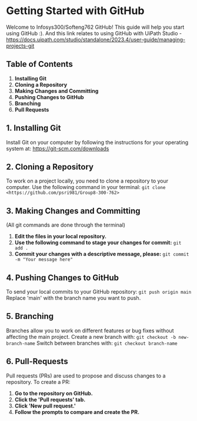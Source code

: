 # Getting Started with GitHub

Welcome to Infosys300/Softeng762 GitHub! This guide will help you start using GitHub :).
And this link relates to using GitHub with UiPath Studio - https://docs.uipath.com/studio/standalone/2023.4/user-guide/managing-projects-git

## Table of Contents
1. **Installing Git**
2. **Cloning a Repository**
3. **Making Changes and Committing**
4. **Pushing Changes to GitHub**
5. **Branching**
6. **Pull Requests**

## 1. Installing Git
Install Git on your computer by following the instructions for your operating system at:
https://git-scm.com/downloads

## 2. Cloning a Repository
To work on a project locally, you need to clone a repository to your computer.
Use the following command in your terminal:
```git clone <https://github.com/psri981/Group8-300-762>```

## 3. Making Changes and Committing
(All git commands are done through the terminal)
1. **Edit the files in your local repository.**
2. **Use the following command to stage your changes for commit:**
```git add .```
3. **Commit your changes with a descriptive message, please:**
```git commit -m "Your message here"```

## 4. Pushing Changes to GitHub
To send your local commits to your GitHub repository:
```git push origin main```
Replace 'main' with the branch name you want to push.

## 5. Branching
Branches allow you to work on different features or bug fixes without affecting the main project.
Create a new branch with:
```git checkout -b new-branch-name```
Switch between branches with:
```git checkout branch-name```

## 6. Pull-Requests
Pull requests (PRs) are used to propose and discuss changes to a repository.
To create a PR:
1. **Go to the repository on GitHub.**
2. **Click the 'Pull requests' tab.**
3. **Click 'New pull request.'**
4. **Follow the prompts to compare and create the PR.**



